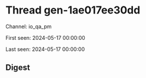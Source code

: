 # Thread gen-1ae017ee30dd
Channel: io_qa_pm

First seen: 2024-05-17 00:00:00

Last seen: 2024-05-17 00:00:00

## Digest


